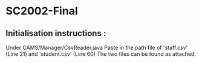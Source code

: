 # SC2002-Final
## Initialisation instructions :
Under CAMS/Manager/CsvReader.java
Paste in the path file of 'staff.csv' (Line 21) and 'student.csv' (Line 60)
The two files can be found as attached.
